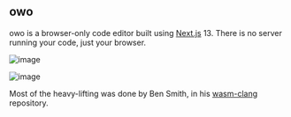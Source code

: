 ## owo

owo is a browser-only code editor built using [Next.js](https://nextjs.org/) 13. There is no server running your code, just your browser.

![image](https://github.com/iojcde/owo/assets/31413538/32ebec68-8748-4830-b98c-4f1c14f6c5c2)

![image](https://github.com/iojcde/owo/assets/31413538/74f7417a-6426-40c2-826d-251020d8c637)



Most of the heavy-lifting was done by Ben Smith, in his [wasm-clang](https://github.com/binji/wasm-clang) repository.

